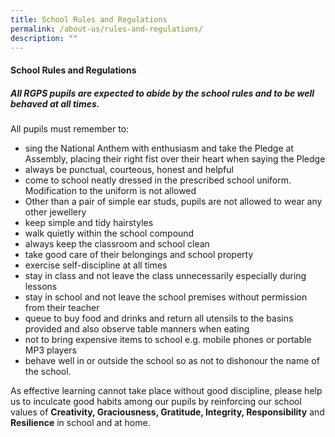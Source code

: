```yaml
---
title: School Rules and Regulations
permalink: /about-us/rules-and-regulations/
description: ""
---
```

#### **School Rules and Regulations**

##### All RGPS pupils are expected to abide by the school rules and to be well behaved at all times. 

All pupils must remember to: 
* sing the National Anthem with enthusiasm and take the Pledge at Assembly, placing their right fist over their heart when saying the Pledge 
* always be punctual, courteous, honest and helpful 
* come to school neatly dressed in the prescribed school uniform. Modification to the uniform is not allowed 
* Other than a pair of simple ear studs, pupils are not allowed to wear any other jewellery 
* keep simple and tidy hairstyles 
* walk quietly within the school compound 
* always keep the classroom and school clean 
* take good care of their belongings and school property 
* exercise self-discipline at all times 
* stay in class and not leave the class unnecessarily especially during lessons 
* stay in school and not leave the school premises without permission from their teacher 
* queue to buy food and drinks and return all utensils to the basins provided and also observe table manners when eating 
* not to bring expensive items to school e.g. mobile phones or portable MP3 players 
* behave well in or outside the school so as not to dishonour the name of the school. 

As effective learning cannot take place without good discipline, please help us to inculcate good habits among our pupils by reinforcing our school values of **Creativity, Graciousness, Gratitude, Integrity,  Responsibility** and **Resilience** in school and at home.